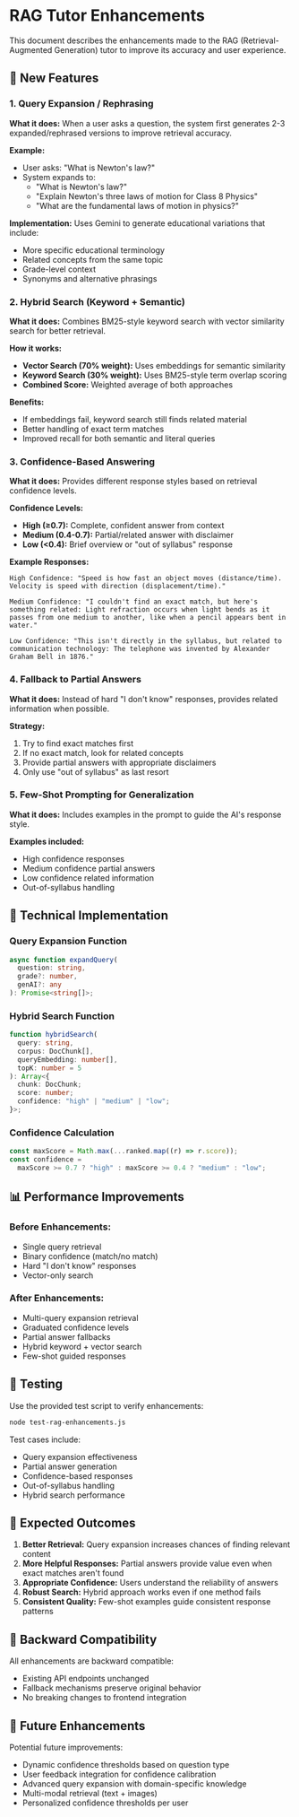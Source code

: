 # RAG Tutor Enhancements

This document describes the enhancements made to the RAG (Retrieval-Augmented Generation) tutor to improve its accuracy and user experience.

## 🚀 New Features

### 1. Query Expansion / Rephrasing

**What it does:** When a user asks a question, the system first generates 2-3 expanded/rephrased versions to improve retrieval accuracy.

**Example:**

- User asks: "What is Newton's law?"
- System expands to:
  - "What is Newton's law?"
  - "Explain Newton's three laws of motion for Class 8 Physics"
  - "What are the fundamental laws of motion in physics?"

**Implementation:** Uses Gemini to generate educational variations that include:

- More specific educational terminology
- Related concepts from the same topic
- Grade-level context
- Synonyms and alternative phrasings

### 2. Hybrid Search (Keyword + Semantic)

**What it does:** Combines BM25-style keyword search with vector similarity search for better retrieval.

**How it works:**

- **Vector Search (70% weight):** Uses embeddings for semantic similarity
- **Keyword Search (30% weight):** Uses BM25-style term overlap scoring
- **Combined Score:** Weighted average of both approaches

**Benefits:**

- If embeddings fail, keyword search still finds related material
- Better handling of exact term matches
- Improved recall for both semantic and literal queries

### 3. Confidence-Based Answering

**What it does:** Provides different response styles based on retrieval confidence levels.

**Confidence Levels:**

- **High (≥0.7):** Complete, confident answer from context
- **Medium (0.4-0.7):** Partial/related answer with disclaimer
- **Low (<0.4):** Brief overview or "out of syllabus" response

**Example Responses:**

```
High Confidence: "Speed is how fast an object moves (distance/time). Velocity is speed with direction (displacement/time)."

Medium Confidence: "I couldn't find an exact match, but here's something related: Light refraction occurs when light bends as it passes from one medium to another, like when a pencil appears bent in water."

Low Confidence: "This isn't directly in the syllabus, but related to communication technology: The telephone was invented by Alexander Graham Bell in 1876."
```

### 4. Fallback to Partial Answers

**What it does:** Instead of hard "I don't know" responses, provides related information when possible.

**Strategy:**

1. Try to find exact matches first
2. If no exact match, look for related concepts
3. Provide partial answers with appropriate disclaimers
4. Only use "out of syllabus" as last resort

### 5. Few-Shot Prompting for Generalization

**What it does:** Includes examples in the prompt to guide the AI's response style.

**Examples included:**

- High confidence responses
- Medium confidence partial answers
- Low confidence related information
- Out-of-syllabus handling

## 🔧 Technical Implementation

### Query Expansion Function

```typescript
async function expandQuery(
  question: string,
  grade?: number,
  genAI?: any
): Promise<string[]>;
```

### Hybrid Search Function

```typescript
function hybridSearch(
  query: string,
  corpus: DocChunk[],
  queryEmbedding: number[],
  topK: number = 5
): Array<{
  chunk: DocChunk;
  score: number;
  confidence: "high" | "medium" | "low";
}>;
```

### Confidence Calculation

```typescript
const maxScore = Math.max(...ranked.map((r) => r.score));
const confidence =
  maxScore >= 0.7 ? "high" : maxScore >= 0.4 ? "medium" : "low";
```

## 📊 Performance Improvements

### Before Enhancements:

- Single query retrieval
- Binary confidence (match/no match)
- Hard "I don't know" responses
- Vector-only search

### After Enhancements:

- Multi-query expansion retrieval
- Graduated confidence levels
- Partial answer fallbacks
- Hybrid keyword + vector search
- Few-shot guided responses

## 🧪 Testing

Use the provided test script to verify enhancements:

```bash
node test-rag-enhancements.js
```

Test cases include:

- Query expansion effectiveness
- Partial answer generation
- Confidence-based responses
- Out-of-syllabus handling
- Hybrid search performance

## 🎯 Expected Outcomes

1. **Better Retrieval:** Query expansion increases chances of finding relevant content
2. **More Helpful Responses:** Partial answers provide value even when exact matches aren't found
3. **Appropriate Confidence:** Users understand the reliability of answers
4. **Robust Search:** Hybrid approach works even if one method fails
5. **Consistent Quality:** Few-shot examples guide consistent response patterns

## 🔄 Backward Compatibility

All enhancements are backward compatible:

- Existing API endpoints unchanged
- Fallback mechanisms preserve original behavior
- No breaking changes to frontend integration

## 🚀 Future Enhancements

Potential future improvements:

- Dynamic confidence thresholds based on question type
- User feedback integration for confidence calibration
- Advanced query expansion with domain-specific knowledge
- Multi-modal retrieval (text + images)
- Personalized confidence thresholds per user
